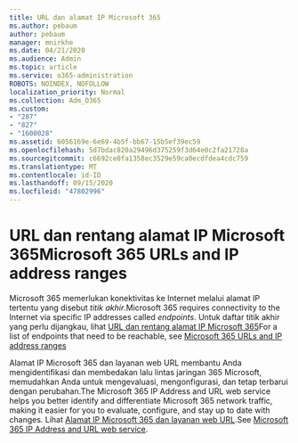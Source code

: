 ```yaml
---
title: URL dan alamat IP Microsoft 365
ms.author: pebaum
author: pebaum
manager: mnirkhe
ms.date: 04/21/2020
ms.audience: Admin
ms.topic: article
ms.service: o365-administration
ROBOTS: NOINDEX, NOFOLLOW
localization_priority: Normal
ms.collection: Adm_O365
ms.custom:
- "287"
- "827"
- "1600028"
ms.assetid: 6056169e-6e69-4b5f-bb67-15b5ef39ec59
ms.openlocfilehash: 5d7bdac820a29496d375259f3d64e0c2fa21728a
ms.sourcegitcommit: c6692ce0fa1358ec3529e59ca0ecdfdea4cdc759
ms.translationtype: MT
ms.contentlocale: id-ID
ms.lasthandoff: 09/15/2020
ms.locfileid: "47802996"
---
```

# <a name="microsoft-365-urls-and-ip-address-ranges"></a><span data-ttu-id="7f7c9-102">URL dan rentang alamat IP Microsoft 365</span><span class="sxs-lookup"><span data-stu-id="7f7c9-102">Microsoft 365 URLs and IP address ranges</span></span>

<span data-ttu-id="7f7c9-103">Microsoft 365 memerlukan konektivitas ke Internet melalui alamat IP tertentu yang disebut *titik akhir*.</span><span class="sxs-lookup"><span data-stu-id="7f7c9-103">Microsoft 365 requires connectivity to the Internet via specific IP addresses called *endpoints*.</span></span>
<span data-ttu-id="7f7c9-104">Untuk daftar titik akhir yang perlu dijangkau, lihat [URL dan rentang alamat IP Microsoft 365](https://docs.microsoft.com/office365/enterprise/urls-and-ip-address-ranges)</span><span class="sxs-lookup"><span data-stu-id="7f7c9-104">For a list of endpoints that need to be reachable, see [Microsoft 365 URLs and IP address ranges](https://docs.microsoft.com/office365/enterprise/urls-and-ip-address-ranges)</span></span> 

<span data-ttu-id="7f7c9-105">Alamat IP Microsoft 365 dan layanan web URL membantu Anda mengidentifikasi dan membedakan lalu lintas jaringan 365 Microsoft, memudahkan Anda untuk mengevaluasi, mengonfigurasi, dan tetap terbarui dengan perubahan.</span><span class="sxs-lookup"><span data-stu-id="7f7c9-105">The Microsoft 365 IP Address and URL web service helps you better identify and differentiate Microsoft 365 network traffic, making it easier for you to evaluate, configure, and stay up to date with changes.</span></span> <span data-ttu-id="7f7c9-106">Lihat [Alamat IP Microsoft 365 dan layanan web URL](https://docs.microsoft.com/office365/enterprise/office-365-ip-web-service).</span><span class="sxs-lookup"><span data-stu-id="7f7c9-106">See [Microsoft 365 IP Address and URL web service](https://docs.microsoft.com/office365/enterprise/office-365-ip-web-service).</span></span>